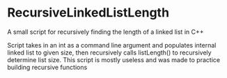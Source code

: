 # RecursiveLinkedListLength
A small script for recursively finding the length of a linked list in C++

Script takes in an int as a command line argument and populates internal linked list to given size, then recursively calls
listLength() to recursively determine list size. This script is mostly useless and was made to practice building recursive functions
